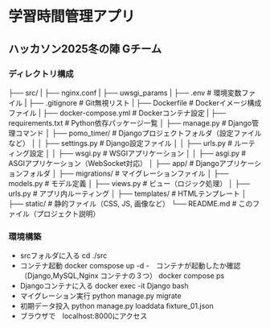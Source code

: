 # 学習時間管理アプリ
## ハッカソン2025冬の陣 Gチーム

### ディレクトリ構成
├── src/ 
|     ├── nginx.conf
|     ├── uwsgi_params
|     ├── .env                      # 環境変数ファイル
|     ├── .gitignore                # Git無視リスト
|     ├── Dockerfile                # Dockerイメージ構成ファイル
|     ├── docker-compose.yml        # Dockerコンテナ設定
|     ├── requirements.txt          # Python依存パッケージ一覧
│     ├── manage.py             # Django管理コマンド
│     ├── pomo_timer/            # Djangoプロジェクトフォルダ（設定ファイルなど）
│     │       ├── settings.py       # Django設定ファイル
│     │       ├── urls.py           # ルーティング設定
│     │       ├── wsgi.py           # WSGIアプリケーション
│     │       ├── asgi.py           # ASGIアプリケーション（WebSocket対応）
│     ├── app/                  # Djangoアプリケーションフォルダ
│      ├── migrations/       # マイグレーションファイル
│      ├── models.py         # モデル定義
│      ├── views.py          # ビュー（ロジック処理）
│      ├── urls.py           # アプリ内ルーティング
│      ├── templates/        # HTMLテンプレート
│      ├── static/           # 静的ファイル（CSS, JS, 画像など）
└── README.md                 # このファイル（プロジェクト説明）

### 環境構築
- srcフォルダに入る
cd ./src
- コンテナ起動
docker comspose up -d
-　コンテナが起動したか確認（Django,MySQL,Nginx コンテナの３つ）
docker compose ps
- Djangoコンテナに入る
docker exec -it Django bash
- マイグレーション実行
python manage.py migrate
- 初期データ投入
python manage.py loaddata fixture_01.json
- ブラウザで　localhost:8000にアクセス

